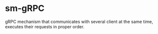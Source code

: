 # sm-gRPC
gRPC mechanism that communicates with several client at the same time, executes their requests in proper order.
